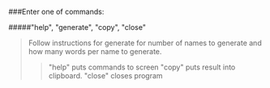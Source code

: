 
###Enter one of commands:

#####"help", "generate", "copy", "close"

>Follow instructions for generate for number of names to generate and how many words per name to generate.
>>"help" puts commands to screen
>>"copy" puts result into clipboard.
>>"close" closes program

